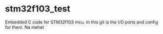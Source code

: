 # stm32f103_test
Embedded C code for STM32f103 mcu.
In this git is the I/O ports and config for them.
Na mehet
